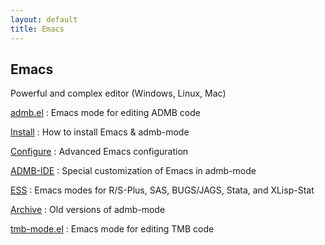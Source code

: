 ```yaml
---
layout: default
title: Emacs
---
```


Emacs
-----

Powerful and complex editor (Windows, Linux, Mac)

[admb.el](admb.el)
: Emacs mode for editing ADMB code  

[Install](install)
: How to install Emacs & admb-mode

[Configure](configure)
: Advanced Emacs configuration

[ADMB-IDE](/tools/admb-ide/)
: Special customization of Emacs in admb-mode  

[ESS](ess)
: Emacs modes for R/S-Plus, SAS, BUGS/JAGS, Stata, and XLisp-Stat

[Archive](archive/)
: Old versions of admb-mode

[tmb-mode.el](tmb-mode.el)
: Emacs mode for editing TMB code  
